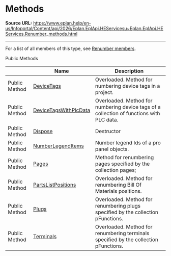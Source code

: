 # Methods

**Source URL:** https://www.eplan.help/en-us/Infoportal/Content/api/2026/Eplan.EplApi.HEServicesu~Eplan.EplApi.HEServices.Renumber_methods.html

---

For a list of all members of this type, see [Renumber members](Eplan.EplApi.HEServicesu~Eplan.EplApi.HEServices.Renumber_members.html).

Public Methods

|  | Name | Description |
| --- | --- | --- |
| Public Method | [DeviceTags](Eplan.EplApi.HEServicesu~Eplan.EplApi.HEServices.Renumber~DeviceTags.html) | Overloaded. Method for numbering device tags in a project. |
| Public Method | [DeviceTagsWithPlcData](Eplan.EplApi.HEServicesu~Eplan.EplApi.HEServices.Renumber~DeviceTagsWithPlcData.html) | Overloaded. Method for numbering device tags of a collection of functions with PLC data. |
| Public Method | [Dispose](Eplan.EplApi.HEServicesu~Eplan.EplApi.HEServices.Renumber~Dispose().html) | Destructor |
| Public Method | [NumberLegendItems](Eplan.EplApi.HEServicesu~Eplan.EplApi.HEServices.Renumber~NumberLegendItems.html) | Number legend Ids of a pro panel objects. |
| Public Method | [Pages](Eplan.EplApi.HEServicesu~Eplan.EplApi.HEServices.Renumber~Pages.html) | Method for renumbering pages specified by the collection pages; |
| Public Method | [PartsListPositions](Eplan.EplApi.HEServicesu~Eplan.EplApi.HEServices.Renumber~PartsListPositions.html) | Overloaded. Method for renumbering Bill Of Materials positions. |
| Public Method | [Plugs](Eplan.EplApi.HEServicesu~Eplan.EplApi.HEServices.Renumber~Plugs.html) | Overloaded. Method for renumbering plugs specified by the collection pFunctions. |
| Public Method | [Terminals](Eplan.EplApi.HEServicesu~Eplan.EplApi.HEServices.Renumber~Terminals.html) | Overloaded. Method for renumbering terminals specified by the collection pFunctions. |


